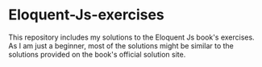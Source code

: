 # Eloquent-Js-exercises
This repository includes my solutions to the Eloquent Js book's exercises. As I am just a beginner, most of the solutions might be similar 
to the solutions provided on the book's official solution site.
